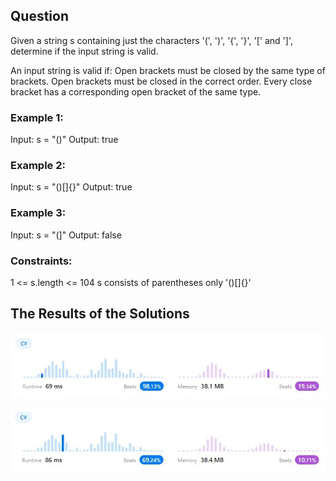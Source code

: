 ## Question
Given a string s containing just the characters '(', ')', '{', '}', '[' and ']', determine if the input string is valid.

An input string is valid if:
Open brackets must be closed by the same type of brackets.
Open brackets must be closed in the correct order.
Every close bracket has a corresponding open bracket of the same type.

### Example 1:
Input: s = "()"
Output: true

### Example 2:
Input: s = "()[]{}"
Output: true

### Example 3:
Input: s = "(]"
Output: false

### Constraints:
1 <= s.length <= 104
s consists of parentheses only '()[]{}'

## The Results of the Solutions

![Solution One](./images/SolutionOne.jpg)

![Solution One](./images/SolutionTwo.jpg)